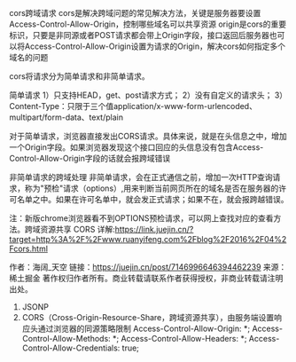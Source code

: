 cors跨域请求
cors是解决跨域问题的常见解决方法，关键是服务器要设置Access-Control-Allow-Origin，控制哪些域名可以共享资源
origin是cors的重要标识，只要是非同源或者POST请求都会带上Origin字段，接口返回后服务器也可以将Access-Control-Allow-Origin设置为请求的Origin，解决cors如何指定多个域名的问题

cors将请求分为简单请求和非简单请求。

简单请求
1）只支持HEAD，get、post请求方式；
2）没有自定义的请求头；
3）Content-Type：只限于三个值application/x-www-form-urlencoded、multipart/form-data、text/plain

对于简单请求，浏览器直接发出CORS请求。具体来说，就是在头信息之中，增加一个Origin字段。如果浏览器发现这个接口回应的头信息没有包含Access-Control-Allow-Origin字段的话就会报跨域错误

非简单请求的跨域处理
非简单请求，会在正式通信之前，增加一次HTTP查询请求，称为"预检"请求（options）,用来判断当前网页所在的域名是否在服务器的许可名单之中。如果在许可名单中，就会发正式请求；如果不在，就会报跨越错误。

注：新版chrome浏览器看不到OPTIONS预检请求，可以网上查找对应的查看方法。跨域资源共享 CORS 详解:https://link.juejin.cn/?target=http%3A%2F%2Fwww.ruanyifeng.com%2Fblog%2F2016%2F04%2Fcors.html


作者：海阔_天空
链接：https://juejin.cn/post/7146996646394462239
来源：稀土掘金
著作权归作者所有。商业转载请联系作者获得授权，非商业转载请注明出处。


1. JSONP
2. CORS（Cross-Origin-Resource-Share，跨域资源共享），由服务端设置响应头通过浏览器的同源策略限制
Access-Control-Allow-Origin: *;
Access-Control-Allow-Methods: *;
Access-Control-Allow-Headers: *;
Access-Control-Allow-Credentials: true;
